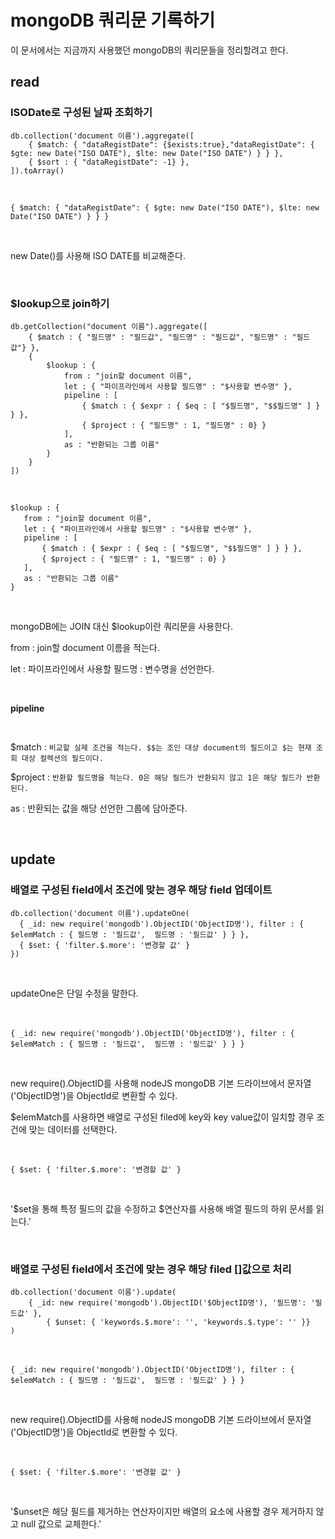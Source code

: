 # mongoDB 쿼리문 기록하기

이 문서에서는 지금까지 사용했던 mongoDB의 쿼리문들을 정리할려고 한다.

## read

### ISODate로 구성된 날짜 조회하기

```
db.collection('document 이름').aggregate([
	{ $match: { "dataRegistDate": {$exists:true},"dataRegistDate": { $gte: new Date("ISO DATE"), $lte: new Date("ISO DATE") } } },
	{ $sort : { "dataRegistDate": -1} },
]).toArray()
```

<br />

```
{ $match: { "dataRegistDate": { $gte: new Date("ISO DATE"), $lte: new Date("ISO DATE") } } }
```
<br />

new Date()를 사용해 ISO DATE를 비교해준다.

<br />

### $lookup으로 join하기

```
db.getCollection("document 이름").aggregate([
    { $match : { "필드명" : "필드값", "필드명" : "필드값", "필드명" : "필드값"} },
    { 
        $lookup : { 
            from : "join할 document 이름", 
            let : { "파이프라인에서 사용할 필드명" : "$사용할 변수명" }, 
            pipeline : [
                { $match : { $expr : { $eq : [ "$필드명", "$$필드명" ] } } },
                { $project : { "필드명" : 1, "필드명" : 0} }
            ],
            as : "반환되는 그룹 이름"
        } 
    }
])
```

<br />

```
$lookup : { 
   from : "join할 document 이름", 
   let : { "파이프라인에서 사용할 필드명" : "$사용할 변수명" }, 
   pipeline : [
       { $match : { $expr : { $eq : [ "$필드명", "$$필드명" ] } } },
       { $project : { "필드명" : 1, "필드명" : 0} }
   ],
   as : "반환되는 그룹 이름"
} 
```
<br />

mongoDB에는 JOIN 대신 $lookup이란 쿼리문을 사용한다.

from : join할 document 이름을 적는다.

let : 파이프라인에서 사용할 필드명 : 변수명을 선언한다.

<br>

**pipeline**

<br>

$match : `비교할 실제 조건을 적는다. $$는 조인 대상 document의 필드이고 $는 현재 조회 대상 컬렉션의 필드이다.`

$project : `반환할 필드명을 적는다. 0은 해당 필드가 반환되지 않고 1은 해당 필드가 반환된다.`

as : 반환되는 값을 해당 선언한 그룹에 담아준다.

<br />

## update

### 배열로 구성된 field에서 조건에 맞는 경우 해당 field 업데이트

```
db.collection('document 이름').updateOne(
  { _id: new require('mongodb').ObjectID('ObjectID명'), filter : { $elemMatch : { 필드명 : '필드값',  필드명 : '필드값' } } },
  { $set: { 'filter.$.more': '변경할 값' }
})
```

<br />

updateOne은 단일 수정을 말한다.

<br />

```
{ _id: new require('mongodb').ObjectID('ObjectID명'), filter : { $elemMatch : { 필드명 : '필드값',  필드명 : '필드값' } } }
```
<br />

new require().ObjectID를 사용해 nodeJS mongoDB 기본 드라이브에서 문자열('ObjectID명')을 ObjectId로 변환할 수 있다.

$elemMatch를 사용하면 배열로 구성된 filed에 key와 key value값이 일치할 경우 조건에 맞는 데이터를 선택한다.

<br/>

```
{ $set: { 'filter.$.more': '변경할 값' }
```

<br />

'$set을 통해 특정 필드의 값을 수정하고 $연산자를 사용해 배열 필드의 하위 문서를 읽는다.'

<br />

### 배열로 구성된 field에서 조건에 맞는 경우 해당 filed []값으로 처리

```
db.collection('document 이름').update(
	{ _id: new require('mongodb').ObjectID('$ObjectID명'), '필드명': '필드값' },
        { $unset: { 'keywords.$.more': '', 'keywords.$.type': '' }}
)
```

<br />

```
{ _id: new require('mongodb').ObjectID('ObjectID명'), filter : { $elemMatch : { 필드명 : '필드값',  필드명 : '필드값' } } }
```
<br />

new require().ObjectID를 사용해 nodeJS mongoDB 기본 드라이브에서 문자열('ObjectID명')을 ObjectId로 변환할 수 있다.

<br />

```
{ $set: { 'filter.$.more': '변경할 값' }
```

<br />

'$unset은 해당 필드를 제거하는 연산자이지만 배열의 요소에 사용할 경우 제거하지 않고 null 값으로 교체한다.'

<br />



